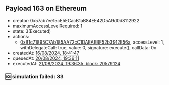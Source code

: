## Payload 163 on Ethereum

- creator: 0x57ab7ee15cE5ECacB1aB84EE42D5A9d0d8112922
- maximumAccessLevelRequired: 1
- state: 3(Executed)
- actions:
  - [0xB1c71895C7Ab185AA72cC1DAEAEBF52b3912E56a](https://etherscan.io/tx/0xB1c71895C7Ab185AA72cC1DAEAEBF52b3912E56a), accessLevel: 1, withDelegateCall: true, value: 0, signature: execute(), callData: 0x
- createdAt: [16/08/2024, 18:41:47](https://etherscan.io/tx/0x56aadad481cabe92e6852dbc4520780bb9fb6da727e65a5b0922008e444d8d48)
- queuedAt: [20/08/2024, 19:36:11](https://etherscan.io/tx/0x402e2ab6e14426dea087a25172afcaf5f589c207e18cf834c36c06a7d8f70d13)
- executedAt: [21/08/2024, 19:36:35, block: 20579124](https://etherscan.io/tx/0xfb0b4d4c5bbe37c7c06b4c615570ed5362265755dff139515a4759913911d90f)

### :sos: simulation failed: 33

